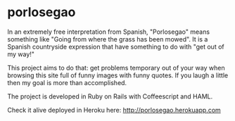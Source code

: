 porlosegao
==========

In an extremely free interpretation from Spanish, "Porlosegao" means something like "Going from where the grass has been mowed". It is a Spanish countryside expression that have something to do with "get out of my way!"

This project aims to do that: get problems temporary out of your way when browsing this site full of funny images with funny quotes. If you laugh a little then my goal is more than accomplished.

The project is developed in Ruby on Rails with Coffeescript and HAML.

Check it alive deployed in Heroku here: http://porlosegao.herokuapp.com

